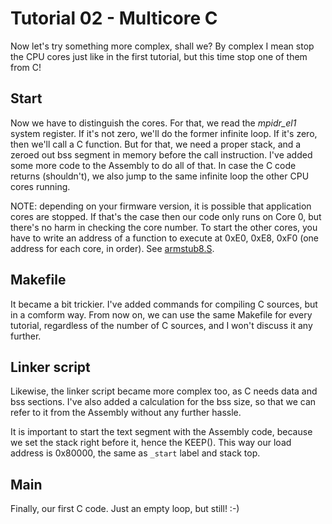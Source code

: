 Tutorial 02 - Multicore C
=========================

Now let's try something more complex, shall we? By complex I mean stop the CPU cores just like in the first tutorial,
but this time stop one of them from C!

Start
-----

Now we have to distinguish the cores. For that, we read the *mpidr_el1* system register. If it's not zero, we'll
do the former infinite loop. If it's zero, then we'll call a C function. But for that, we need a proper stack, and a
zeroed out bss segment in memory before the call instruction. I've added some more code to the Assembly to do all of
that. In case the C code returns (shouldn't), we also jump to the same infinite loop the other CPU cores running.

NOTE: depending on your firmware version, it is possible that application cores are stopped. If that's the case then
our code only runs on Core 0, but there's no harm in checking the core number. To start the other cores, you have to
write an address of a function to execute at 0xE0, 0xE8, 0xF0 (one address for each core, in order). See [armstub8.S](https://github.com/raspberrypi/tools/blob/master/armstubs/armstub8.S#L129).

Makefile
--------

It became a bit trickier. I've added commands for compiling C sources, but in a comform way. From now on, we
can use the same Makefile for every tutorial, regardless of the number of C sources, and I won't discuss it any
further.

Linker script
-------------

Likewise, the linker script became more complex too, as C needs data and bss sections. I've also added a calculation
for the bss size, so that we can refer to it from the Assembly without any further hassle.

It is important to start the text segment with the Assembly code, because we set the stack right before it, hence
the KEEP(). This way our load address is 0x80000, the same as `_start` label and stack top.

Main
----

Finally, our first C code. Just an empty loop, but still! :-)
